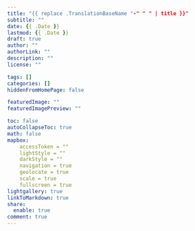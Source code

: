 ```yaml
---
title: "{{ replace .TranslationBaseName "-" " " | title }}"
subtitle: ""
date: {{ .Date }}
lastmod: {{ .Date }}
draft: true
author: ""
authorLink: ""
description: ""
license: ""

tags: []
categories: []
hiddenFromHomePage: false

featuredImage: ""
featuredImagePreview: ""

toc: false
autoCollapseToc: true
math: false
mapbox:
    accessToken = ""
    lightStyle = ""
    darkStyle = ""
    navigation = true
    geolocate = true
    scale = true
    fullscreen = true
lightgallery: true
linkToMarkdown: true
share:
  enable: true
comment: true
---
```


<!--more-->
